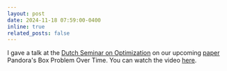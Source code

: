 ```yaml
---
layout: post
date: 2024-11-18 07:59:00-0400
inline: true
related_posts: false
---
```


I gave a talk at the [Dutch Seminar on Optimization](https://portals.project.cwi.nl/dutch-optimization-seminar/dutch-optimization-seminar) on our upcoming [paper](https://arxiv.org/abs/2407.15261)  Pandora's Box Problem Over Time. You can watch the video [here](https://vimeo.com/1030373063/4ec4ecc7bb).

